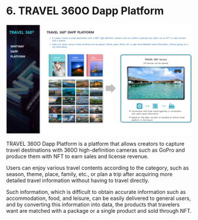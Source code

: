 # 6. TRAVEL 360O Dapp Platform

![Figure 28. TRAVEL 360O Dapp Platform](../../.gitbook/assets/image28.png)

TRAVEL 360O Dapp Platform is a platform that allows creators to capture travel destinations with 360O high-definition cameras such as GoPro and produce them with NFT to earn sales and license revenue.

Users can enjoy various travel contents according to the category, such as season, theme, place, family, etc., or plan a trip after acquiring more detailed travel information without having to travel directly.

Such information, which is difficult to obtain accurate information such as accommodation, food, and leisure, can be easily delivered to general users, and by converting this information into data, the products that travelers want are matched with a package or a single product and sold through NFT.

